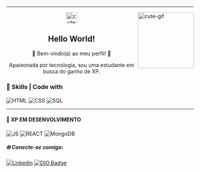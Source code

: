 <hr>

<!-- GIF G -->
<img align="right" alt="cute-gif" height="150" width="150" src="https://github.com/liliangeovana/liliangeovana/assets/119058582/c40a6407-02fd-41c1-b272-c73b2617fd79">

<!-- DIV TÍTULO E SUBTÍTULO -->
<div  align="center">
 <!-- GIF P -->
 <img align="center" alt="cute-gif" height="30" src="https://user-images.githubusercontent.com/119058582/236561127-7287a52a-d839-4c45-be81-4a75e1c64ea0.gif">
 
 <!--- título --->
 <h2>Hello World!</h2>
 
<!-- subtítulo -->
  🌟 Bem-vindo(a) ao meu perfil! 🌟</p>
  Apaixonada por tecnologia, sou uma estudante em busca do ganho de XP.
</div>
<!-- FIM DIV TÍTULO E SUBTÍTULO -->


<!--- TAGS DE SKILL-->
<h3>📌 Skills | Code with</h3>
<div style="dispaly=in-line block">
  <img align="center" alt="HTML" height="" width="" src="https://img.shields.io/badge/html5-%23E34F26.svg?style=for-the-badge&logo=html5&logoColor=white">
  <img align="center" alt="CSS" height="" width="" src="https://img.shields.io/badge/css3-%231572B6.svg?style=for-the-badge&logo=css3&logoColor=white">
  <img align="center" alt="SQL" height="" width="" src="https://img.shields.io/badge/sqlite-%2307405e.svg?style=for-the-badge&logo=sqlite&logoColor=white">
</div>

<hr>

<!--ESTUDOS ATUAIS-->   
<h4>🚀 XP EM DESENVOLVIMENTO</h4> 
<div style="dispaly=in-line block">
     <p> 
      <img align="center" alt="JS" height="" width="" src="https://img.shields.io/badge/javascript-%23323330.svg?style=for-the-badge&logo=javascript&logoColor=%23F7DF1E">
      <img align="center" alt="REACT" height="" width="" src="https://img.shields.io/badge/react-%2320232a.svg?style=for-the-badge&logo=react&logoColor=%2361DAFB">
      <img align="center" alt="MongoDB" height="" width="" src="https://img.shields.io/badge/MongoDB-%234ea94b.svg?style=for-the-badge&logo=mongodb&logoColor=white">
     </p>
</div>

<!-- SOCIAL MEDIA -->
<h5>🌐 Conecte-se comigo:</h5> 

[![Linkedin](https://img.shields.io/badge/LINKEDIN-0a66c2)](https://www.linkedin.com/in/l%C3%ADlian-saraiva-766b23243/) [![DIO Badge](https://img.shields.io/badge/DIO-8A2BE2?link=https%3A%2F%2Fwww.dio.me%2Fusers%2Flili_ggsb)](https://www.dio.me/users/lili_ggsb)














